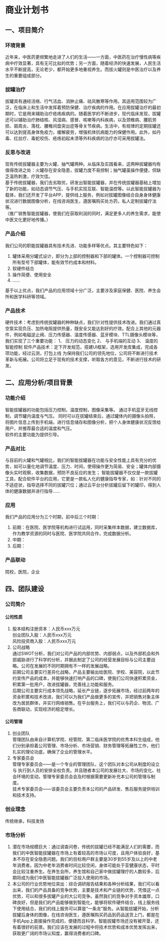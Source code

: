 # 商业计划书

## 一、项目简介
### 环境背景
近年来，中医药更频繁地走进了人们的生活——一方面，中医药在治疗慢性病等疾病中疗效显著，具有无可比拟的优势；另一方面，随着经济的快速发展，人民生活水平不断提高，无论老少，都开始更多地重视养生。而拔火罐则是中医治疗以及养生的重要组成部分。
### 拔罐治疗
拔罐具有通经活络、行气活血、消肿止痛、祛风散寒等作用。其适用范围较为广泛，在临床上和生活中发挥着预防保健、治疗疾病的作用。在应用拔罐治疗的最初期时，它是用来辅助治疗疮疡疾病的。随着医学的不断进步，现代临床发现，拔罐还可以辅助治疗肺结核、风湿病、感冒、咳嗽等内科疾病，以及颈椎病、腰肌劳损、肩周炎、落枕、腰椎间盘突出症等骨关节疾病。生活中，有规律的定期拔罐还可以达到提高身体免疫力，缓解疲劳，增强机体抗病能力的保健作用。此外，如丹毒、红丝疗、毒蛇咬伤、疮疡初起未溃等外科疾病的治疗亦可采用拔罐法。
### 反思与改进
现有传统拔罐器主要为火罐、抽气罐两种。从临床及实践看来，这两种拔罐器均有值得改进之处：火罐存在安全隐患，拔罐力度不易控制；抽气罐虽操作便捷，但缺乏温热刺激，疗效欠佳。  
基于传统拔罐器，我们去劣取优，研发出智能拔罐器，并在传统拔罐器基础上增加了新的功能，如动态调节气压、与手机实现互联、智能温控等。以此智能拔罐器为载体，我们还开发了平台APP，提供线上服务，例如对拔罐图像结合自身身体健康状况进行数据图像分析，在线咨询医生，遵医嘱购买处方药，私人定制拔罐疗法等。  
（推广销售智能拔罐器，使我们在获取利润的同时，满足更多人的养生需求，能使中医文化更好地传播。）
### 产品介绍
我们公司的职能拔罐器具有技术先进、功能多样等优点。其主要特色如下：  
1. 罐体采用分罐式设计，即分为上部的控制器和下部的罐体。一个控制器可控制所有型号下部罐体，能有效节约成本和材料。
2. 软硬件结合
3. 操作简便、使用安全
4. ......


基于以上优点，我们产品的应用领域十分广泛，主要涉及家庭保健、医院、养生会所和医学科研等领域。
### 产品技术
硬件技术：考虑到传统拔罐器的种种缺点，我们针对性提供技术改进。我们通过真空泵实现负压、加热电阻提供热量，既安全又能达到好的疗效。配合上其他的元器件，例如电磁逆止阀、压力传感器、温度传感器、蓝牙模块、TTL摄像头模块等，我们实现了三个重要功能：
1、	压力的动态变化
2、	与手机端的互动
3、	温度的智能控制
软件产品技术：定下开发规范，搭建UI框架，选用开发库集成，完成各项功能，经过云测，打包上线
为保持我们公司的领先地位，公司将不断进行技术革新与拓展。公司将立足于现有的技术支撑，听取各方的意见，不断进行技术的研发。

## 二、应用分析/项目背景
### 功能介绍
智能拔罐器的功能包括压力控制，温度控制，图像采集等。
通过手机蓝牙无线控制，调节罐内温度与气压。
同时可以在拔罐结束后，通过罐体内的摄像头拍照，将图片信息上传到手机端，进行信息储存和图像分析，把个人身体健康状况反馈给用户，并推荐最合适的温度和气压。  
软件的主要功能为提供引导。

### 产品对比
与目前的火罐和气罐相比，我们的智能拔罐器在功能与安全性能上具有充分的优势，如可以量化地调节温度、压力、时间，使得操作更为简易、安全；罐体内部摄像头实时观察，收集数据，预防不良反应的发生；
智能拔罐器不仅仅是一款拔罐工具，配合软件平台的应用，它更是一款私人化的健康指导专家，如：针对不同的不适症状，指导选择不同的拔罐穴位；通过云平台分析拔罐后留下的罐印，得到人体的健康数据并进行指导……
### 应用
我们产品的应用分为三个时期，前中后三个时期：
1. 前期：在医院、医学院等机构进行试运用，同时采集样本数据，建立数据库，作为教学资源的同时与医院、医学院共同合作，完成数据分析。
2. 中期：
3. 后期：
### 产品联动
院校，医院，企业


## 四、团队建设
### 公司简介
#### 公司性质
1. 股本结构注册资本：人民币xxx万元  
   创业团队入股：人民币xxx万元  
   风险投资商入股：人民币xxx万元
2. 公司战略  
   通过SWOT分析，我们对公司产品的内部优势、内部弱点，以及外部机会和外部威胁进行了科学的分析，并据此制定了公司的经营发展目标与公司主要战略。公司在发展的不同时期拥有不一样的发展战略。  
   前期公司主要实行差异化战略，产品主要输出给医院、学校、美容院，以此节约宣传产品的成本，并能够快速打响产品的口碑，使我们公司快速积累资金，积累第一批用户，改进拔罐器，完善线上功能和服务。  
   后期公司主要实行成本领先战略，延长产业链，逐步拓展市场，经过前两年的资金积累和技术改进，我们可以为我们产品做更多的宣传，并把销售对象主体改为居民群体，并实行网络销售。在平台服务上，我们可以与药企、物流、广告商联动，实现经济的稳定增长。

#### 公司管理
1. 创业团队  
   管理团队由来自计算机学院、经管院、第二临床医学院的优秀本科生组成，他们分别承担着公司管理、市场分析、市场营销、财务管理等拓展性工作，他们扎实的理论功底，确保了企业的管理水平。
2. 专家委员会  
   管理专家委员会——是一个专业的管理团队，这个团队对本公司从制度的设立与 执行到人员的安排全权负责。并且随者本公司的发展壮大、市场的变化、社会环境的变动，管理专家委员会会及时根据需要更新补充本公司的管理与制度。  
   技术专家委员会——该委员会主要负责本公司的产品研发、售后服务提供培训和技术支持。

### 创业理念  
传统继承，科技发扬

### 市场分析
1. 潜在市场规模巨大：通过调查问卷，传统的拔罐已经不能满足人们的需要，而我们的中医智能拔罐器在市场上有着较高的市场认可度，且用户体验良好，基本不存在安全隐患问题。我们的目标用户群主要是30岁到55岁及以上的中老年消费者。因为中老年消费者时间比较空闲，身体可能处于亚健康状态，平时会比较注重养生。在养生会所，养生馆和自己家中做拔罐理疗的人数较多，后期将成为我们中医智能拔罐器广泛投入使用的市场。
2. 本公司的行业优势地位突出：综合调研报告结果和各种分析结果，我们可以看出来，我们的产品具备的竞争优势，主要是技术和产业链的优势，凭借这一点优势，可以和很多拔罐产业的大公司竞争。虽然我们的竞争对手资本雄厚，口碑良好，但是我们的产品能够做到智能化，能够将软件硬件结合，线上服务线下使用结合，我们的线上服务可以算是“一条龙”服务。从智能拔罐开始，分析拔罐后身体的图像，在线咨询医生，遵医嘱购买药品到药品送货上门，都是在手机App上直接操作完成的，便捷而且科学。智能拔罐市场还没有被开垦，还有着很好的前景。我们应该在发展的过程中将技术优势和成本优势发挥出来，获取更广阔的市场认知度，赢得消费者的口碑。

### 